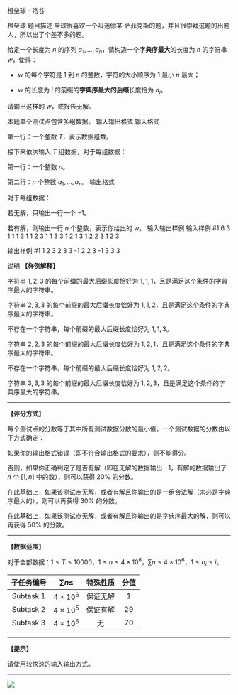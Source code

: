 



橙垒球 - 洛谷














橙垒球
题目描述
垒球很喜欢一个叫迷你某·萨菲克斯的题，并且很崇拜这题的出题人，所以出了个差不多的题。

给定一个长度为 $n$ 的序列 $a_1,\ldots,a_n$，请构造一个**字典序最大**的长度为 $n$ 的字符串 $w$，使得：

- $w$ 的每个字符是 $1$ 到 $n$ 的整数，字符的大小顺序为 $1$ 最小 $n$ 最大；

- $w$ 的长度为 $i$ 的前缀的**字典序最大的后缀**长度恰为 $a_i$。

请输出这样的 $w$，或报告无解。

本题单个测试点包含多组数据。
输入输出格式
输入格式

第一行：一个整数 $T$，表示数据组数。

接下来依次输入 $T$ 组数据，对于每组数据：

第一行：一个整数 $n$。

第二行：$n$ 个整数 $a_1,\ldots,a_n$。
输出格式

对于每组数据：

若无解，只输出一行一个 $-1$。

若有解，则输出一行 $n$ 个整数，表示你给出的 $w$。
输入输出样例
输入样例 #1
6
3
1 1 1
3
1 1 2
3
1 1 3
3
1 2 1
3
1 2 2
3
1 2 3

输出样例 #1
1 2 3
2 3 3
-1
2 2 3
-1
3 3 3

说明
**【样例解释】**

字符串 $1,2,3$ 的每个前缀的最大后缀长度恰好为 $1,1,1$，且是满足这个条件的字典序最大的字符串。

字符串 $2,3,3$ 的每个前缀的最大后缀长度恰好为 $1,1,2$，且是满足这个条件的字典序最大的字符串。

不存在一个字符串，每个前缀的最大后缀长度恰好为 $1,1,3$。

字符串 $2,2,3$ 的每个前缀的最大后缀长度恰好为 $1,2,1$，且是满足这个条件的字典序最大的字符串。

不存在一个字符串，每个前缀的最大后缀长度恰好为 $1,2,2$。

字符串 $3,3,3$ 的每个前缀的最大后缀长度恰好为 $1,2,3$，且是满足这个条件的字典序最大的字符串。

---

**【评分方式】**

每个测试点的分数等于其中所有测试数据分数的最小值。一个测试数据的分数由以下方式确定：

如果你的输出格式错误（即不符合输出格式的要求），则不能得分。

否则，如果你正确判定了是否有解（即在无解的数据输出 $-1$，有解的数据输出了 $n$ 个 $[1,n]$ 中的数），则可以获得 $20\%$ 的分数。

在此基础上，如果该测试点无解，或者有解且你输出的是一组合法解（未必是字典序最大的），则可以再获得 $30\%$ 的分数。

在此基础上，如果该测试点无解，或者有解且你输出的是字典序最大的解，则可以再获得 $50\%$ 的分数。

---

**【数据范围】**

对于全部数据：$1\leq T\leq 10000$，$1 \le n \le 4 \times 10 ^ 6$，$\sum n\leq 4\times 10^6$，$1\leq a_i\leq i$。

|     子任务编号     |  $\sum n\leq$  | 特殊性质 | 分值 |
| :----------------: | :------------: | :------: | :--: |
| $\text{Subtask 1}$ | $4\times 10^6$ | 保证无解 | $1$  |
| $\text{Subtask 2}$ | $4\times 10^5$ | 保证有解 | $29$ |
| $\text{Subtask 3}$ | $4\times 10^6$ |    无    | $70$ |

---

**【提示】**

请使用较快速的输入输出方式。

---

![](https://cdn.luogu.com.cn/upload/image_hosting/5ofelxu1.png)






